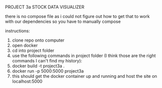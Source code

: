 PROJECT 3a STOCK DATA VISUALIZER

there is no compose file as i could not figure out how to get that to work with our dependencies so you have to manually compose

instructions:
1. clone repo onto computer
2. open docker
3. cd into project folder
4. use the following commands in project folder (I think those are the right commands I can't find my history):
5. docker build -t project3a .
6. docker run -p 5000:5000 project3a
7. this should get the docker container up and running and host the site on localhost:5000
